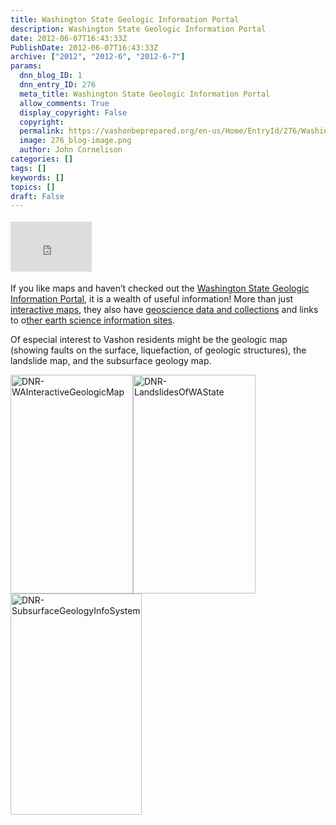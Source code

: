 ```yaml
---
title: Washington State Geologic Information Portal
description: Washington State Geologic Information Portal
date: 2012-06-07T16:43:33Z
PublishDate: 2012-06-07T16:43:33Z
archive: ["2012", "2012-6", "2012-6-7"]
params:
  dnn_blog_ID: 1
  dnn_entry_ID: 276
  meta_title: Washington State Geologic Information Portal
  allow_comments: True
  display_copyright: False
  copyright:
  permalink: https://vashonbeprepared.org/en-us/Home/EntryId/276/Washington-State-Geologic-Information-Portal
  image: 276_blog-image.png
  author: John Cornelison
categories: []
tags: []
keywords: []
topics: []
draft: False
---
```


<div class="wlWriterHeaderFooter" style="float:none; margin:0px; padding:4px 0px 4px 0px;"><iframe src="http://www.facebook.com/widgets/like.php?href=http://vashonbeprepared.org/News/Blogs/VashonPreparedness/tabid/164/EntryId/276/Washington-State-Geologic-Information-Portal.aspx" scrolling="no" frameborder="0" style="border:none; width:130px; height:80px"></iframe></div><p>If you like maps and haven’t checked out the <a href="http://www.dnr.wa.gov/ResearchScience/Topics/GeosciencesData/Pages/geology_portal.aspx" target="_blank">Washington State Geologic Information Portal</a>, it is a wealth of useful information! More than just <a href="http://www.dnr.wa.gov/ResearchScience/Topics/GeosciencesData/Pages/geology_portal.aspx#interactive_maps">interactive maps</a>, they also have <a href="http://www.dnr.wa.gov/ResearchScience/Topics/GeosciencesData/Pages/geology_portal.aspx#geoscience_data">geoscience data and collections</a> and links to o<a href="http://www.dnr.wa.gov/ResearchScience/Topics/GeosciencesData/Pages/geology_portal.aspx#other_sites">ther earth science information sites</a>.</p>  <p>Of especial interest to Vashon residents might be the geologic map (showing faults on the surface, liquefaction, of geologic structures), the landslide map, and the subsurface geology map.</p>  <p><a href="./images/276/Windows-Live-Writer-WA-DNR_84A3-DNR-WAInteractiveGeologicMap_2.jpg"><img style="background-image: none; border-right-width: 0px; padding-left: 0px; padding-right: 0px; display: inline; border-top-width: 0px; border-bottom-width: 0px; border-left-width: 0px; padding-top: 0px" title="DNR-WAInteractiveGeologicMap" border="0" alt="DNR-WAInteractiveGeologicMap" src="./images/276/Windows-Live-Writer-WA-DNR_84A3-DNR-WAInteractiveGeologicMap_thumb.jpg" width="196" height="350" /></a><a href="./images/276/Windows-Live-Writer-WA-DNR_84A3-DNR-LandslidesOfWAState_4.jpg"><img style="background-image: none; border-bottom: 0px; border-left: 0px; padding-left: 0px; padding-right: 0px; display: inline; border-top: 0px; border-right: 0px; padding-top: 0px" title="DNR-LandslidesOfWAState" border="0" alt="DNR-LandslidesOfWAState" src="./images/276/Windows-Live-Writer-WA-DNR_84A3-DNR-LandslidesOfWAState_thumb_1.jpg" width="196" height="350" /></a><a href="./images/276/Windows-Live-Writer-WA-DNR_84A3-DNR-SubsurfaceGeologyInfoSystem_2.jpg"><img style="background-image: none; border-right-width: 0px; padding-left: 0px; padding-right: 0px; display: inline; border-top-width: 0px; border-bottom-width: 0px; border-left-width: 0px; padding-top: 0px" title="DNR-SubsurfaceGeologyInfoSystem" border="0" alt="DNR-SubsurfaceGeologyInfoSystem" src="./images/276/Windows-Live-Writer-WA-DNR_84A3-DNR-SubsurfaceGeologyInfoSystem_thumb.jpg" width="210" height="354" /></a></p>
